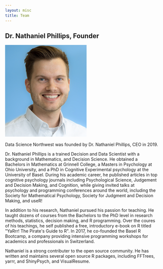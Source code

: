 ```yaml
---
layout: misc
title: Team
---
```


## Dr. Nathaniel Phillips, Founder

<img src="https://github.com/datasciencenw/datasciencenw.github.io/blob/master/assets/img/nathaniel_narrow_small.png?raw=true">

Data Science Northwest was founded by Dr. Nathaniel Phillips, CEO in 2019.

Dr. Nathaniel Phillips is a trained Decision and Data Scientist with a background in Mathematics, and Decision Science. He obtained a Bachelors in Mathematics at Grinnell College, a Masters in Psychology at Ohio University, and a PhD in Cognitive Experimental psychology at the University of Basel. During his academic career, he published articles in top cognitive psychology journals including Psychological Science, Judgement and Decision Making, and Cognition, while giving invited talks at psychology and programming conferences around the world, including the Society for Mathematical Psychology, Society for Judgment and Decision Making, and useR!

In addition to his research, Nathaniel pursued his passion for teaching. He taught dozens of courses from the Bachelors to the PhD level in research methods, statistics, decision making, and R programming. Over the coures of his teachings, he self published a free, introductory e-book on R titled "YaRrr! The Pirate's Guide to R". In 2017, he co-founded the Basel R Bootcamp, a company providing intensive programming workshops for academics and professionals in Switzerland.

Nathaniel is a strong contributer to the open source community. He has written and maintains several open source R packages, including FFTrees, yarrr, and ShinyPsych, and VisualResume.
